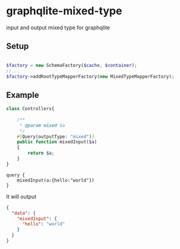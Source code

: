 # graphqlite-mixed-type

input and output mixed type for graphqlite

## Setup
```php

$factory = new SchemaFactory($cache, $container);
//...
$factory->addRootTypeMapperFactory(new MixedTypeMapperFactory);

```

## Example

```php
class Controllers{
    
    /**
     * @param mixed $a
     */
    #[Query(outputType: "mixed")]
    public function mixedInput($a)
    {
        return $a;
    }
}
```

```gql
query {
    mixedInput(a:{hello:"world"})
}
```
It will output 
```json
{
  "data": {
    "mixedInput": {
      "hello": "world"
    }
  }
}
```



